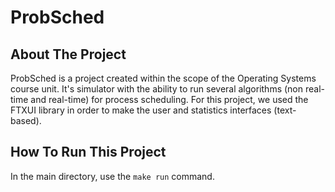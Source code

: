 # ProbSched

## About The Project
ProbSched is a project created within the scope of the Operating Systems course unit. It's simulator with the ability to run several algorithms (non real-time and real-time) for process scheduling.
For this project, we used the FTXUI library in order to make the user and statistics interfaces (text-based).

## How To Run This Project
In the main directory, use the `make run` command.
